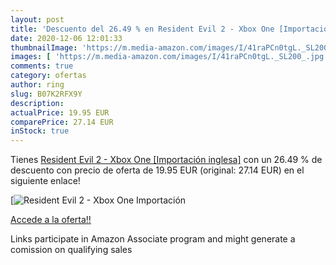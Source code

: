 ```yaml
---
layout: post
title: 'Descuento del 26.49 % en Resident Evil 2 - Xbox One [Importación '
date: 2020-12-06 12:01:33
thumbnailImage: 'https://m.media-amazon.com/images/I/41raPCn0tgL._SL200_.jpg'
images: [ 'https://m.media-amazon.com/images/I/41raPCn0tgL._SL200_.jpg' ]
comments: true
category: ofertas
author: ring
slug: B07K2RFX9Y
description:
actualPrice: 19.95 EUR
comparePrice: 27.14 EUR
inStock: true
---
```


Tienes [Resident Evil 2 - Xbox One [Importación inglesa]](https://www.amazon.es/dp/B07K2RFX9Y/?tag=tolees-21) con un 26.49 % de descuento con precio de oferta de 19.95 EUR (original: 27.14 EUR) en el siguiente enlace!

[![Resident Evil 2 - Xbox One [Importación ](https://m.media-amazon.com/images/I/41raPCn0tgL._SL200_.jpg)](https://www.amazon.es/dp/B07K2RFX9Y/?tag=tolees-21)

[Accede a la oferta!!](https://www.amazon.es/dp/B07K2RFX9Y/?tag=tolees-21)

Links participate in Amazon Associate program and might generate a comission on qualifying sales


